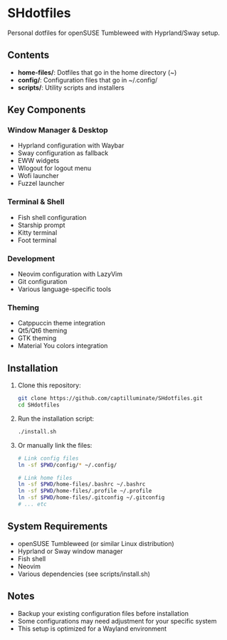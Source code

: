 # SHdotfiles

Personal dotfiles for openSUSE Tumbleweed with Hyprland/Sway setup.

## Contents

- **home-files/**: Dotfiles that go in the home directory (~)
- **config/**: Configuration files that go in ~/.config/
- **scripts/**: Utility scripts and installers

## Key Components

### Window Manager & Desktop
- Hyprland configuration with Waybar
- Sway configuration as fallback
- EWW widgets
- Wlogout for logout menu
- Wofi launcher
- Fuzzel launcher

### Terminal & Shell
- Fish shell configuration
- Starship prompt
- Kitty terminal
- Foot terminal

### Development
- Neovim configuration with LazyVim
- Git configuration
- Various language-specific tools

### Theming
- Catppuccin theme integration
- Qt5/Qt6 theming
- GTK theming
- Material You colors integration

## Installation

1. Clone this repository:
   ```bash
   git clone https://github.com/captilluminate/SHdotfiles.git
   cd SHdotfiles
   ```

2. Run the installation script:
   ```bash
   ./install.sh
   ```

3. Or manually link the files:
   ```bash
   # Link config files
   ln -sf $PWD/config/* ~/.config/
   
   # Link home files
   ln -sf $PWD/home-files/.bashrc ~/.bashrc
   ln -sf $PWD/home-files/.profile ~/.profile
   ln -sf $PWD/home-files/.gitconfig ~/.gitconfig
   # ... etc
   ```

## System Requirements

- openSUSE Tumbleweed (or similar Linux distribution)
- Hyprland or Sway window manager
- Fish shell
- Neovim
- Various dependencies (see scripts/install.sh)

## Notes

- Backup your existing configuration files before installation
- Some configurations may need adjustment for your specific system
- This setup is optimized for a Wayland environment
